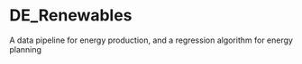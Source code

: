 # DE_Renewables
A data pipeline for energy production, and a regression algorithm for energy planning
